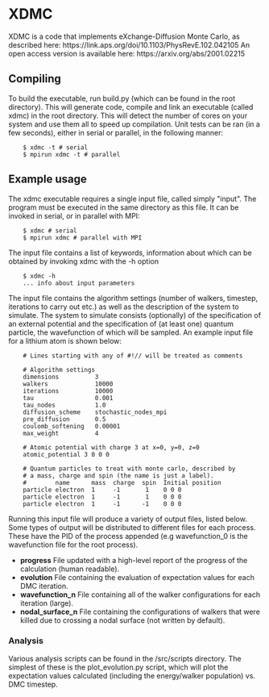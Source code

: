<h1>XDMC</h1>
XDMC is a code that implements eXchange-Diffusion Monte Carlo, as described here:
https://link.aps.org/doi/10.1103/PhysRevE.102.042105
An open access version is available here:
https://arxiv.org/abs/2001.02215

<h2>Compiling</h2>
To build the executable, run build.py (which can be found in the root directory).
This will generate code, compile and link an executable (called xdmc)
in the root directory. This will detect the number of cores on your system and
use them all to speed up compilation. Unit tests can be ran (in a few seconds), either in
serial or parallel, in the following manner:

        $ xdmc -t # serial
        $ mpirun xdmc -t # parallel

<h2>Example usage</h2>
The xdmc executable requires a single input file, called simply "input". The program must
be executed in the same directory as this file. It can be invoked in serial, or in parallel with MPI:

        $ xdmc # serial
        $ mpirun xdmc # parallel with MPI
        
The input file contains a list of keywords, information about which can be obtained by invoking xdmc with the -h option

        $ xdmc -h
        ... info about input parameters

The input file contains the algorithm settings (number of walkers, timestep, iterations to carry out etc.)
as well as the description of the system to simulate. The system to simulate consists (optionally) of the
specification of an external potential and the specification of (at least one) quantum particle, the wavefunction
of which will be sampled. An example input file for a lithium atom is shown below:

        # Lines starting with any of #!// will be treated as comments
        
        # Algorithm settings
        dimensions          3
        walkers             10000
        iterations          10000
        tau                 0.001
        tau_nodes           1.0
        diffusion_scheme    stochastic_nodes_mpi
        pre_diffusion       0.5
        coulomb_softening   0.00001
        max_weight          4

        # Atomic potential with charge 3 at x=0, y=0, z=0
        atomic_potential 3 0 0 0

        # Quantum particles to treat with monte carlo, described by
        # a mass, charge and spin (the name is just a label).
        #        name      mass  charge  spin  Initial position
        particle electron  1     -1       1    0 0 0
        particle electron  1     -1       1    0 0 0
        particle electron  1     -1      -1    0 0 0
        
Running this input file will produce a variety of output files, listed below. Some types of output will be distributed to different files for each process. These have the PID of the process appended (e.g wavefunction_0 is the wavefunction file for the root process). <br>
- **progress** File updated with a high-level report of the progress of the calculation (human readable). <br>
- **evolution** File containing the evaluation of expectation values for each DMC iteration. <br>
- **wavefunction_n** File containing all of the walker configurations for each iteration (large). <br>
- **nodal_surface_n** File containing the configurations of walkers that were killed due to crossing a nodal surface (not written by default). <br>

<h3>Analysis</h3>
Various analysis scripts can be found in the /src/scripts directory. The simplest of these is the plot_evolution.py script, which will plot the expectation values calculated (including the energy/walker population) vs. DMC timestep.

